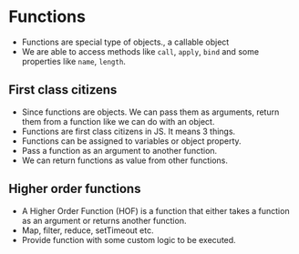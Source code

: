 # Functions

- Functions are special type of objects., a callable object
- We are able to access methods like `call`, `apply`, `bind` and some properties like `name`, `length`.


## First class citizens

- Since functions are objects. We can pass them as arguments, return them from a function like we can do with an object.
- Functions are first class citizens in JS. It means 3 things.
- Functions can be assigned to variables or object property.
- Pass a function as an argument to another function.
- We can return functions as value from other functions.


## Higher order functions

- A Higher Order Function (HOF) is a function that either takes a function as an argument or returns another function.
- Map, filter, reduce, setTimeout etc.
- Provide function with some custom logic to be executed.
